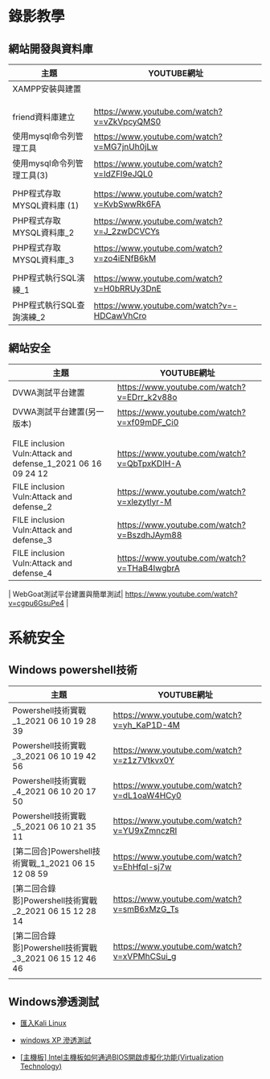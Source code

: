 # 錄影教學

## 網站開發與資料庫
| 主題 | YOUTUBE網址 |
| ----| --------|
| XAMPP安裝與建置 |  |
|  |  |
|  |  |
|  |  |
| friend資料庫建立 | https://www.youtube.com/watch?v=vZkVpcyQMS0 |
|使用mysql命令列管理工具  | https://www.youtube.com/watch?v=MG7jnUh0jLw |
| 使用mysql命令列管理工具(3) | https://www.youtube.com/watch?v=IdZFl9eJQL0 |
|  |  |
| PHP程式存取MYSQL資料庫 (1) | https://www.youtube.com/watch?v=KvbSwwRk6FA |
| PHP程式存取MYSQL資料庫_2 | https://www.youtube.com/watch?v=J_2zwDCVCYs |
|  PHP程式存取MYSQL資料庫_3|  https://www.youtube.com/watch?v=zo4iENfB6kM|
|  |  |
| PHP程式執行SQL演練_1 | https://www.youtube.com/watch?v=H0bRRUy3DnE |
| PHP程式執行SQL查詢演練_2 |https://www.youtube.com/watch?v=-HDCawVhCro  |

## 網站安全
| 主題 | YOUTUBE網址 |
| ----| --------|
| DVWA測試平台建置 |https://www.youtube.com/watch?v=EDrr_k2v88o  |
| DVWA測試平台建置(另一版本) | https://www.youtube.com/watch?v=xf09mDF_Ci0 |
|  |  |
|  |  |
|FILE inclusion Vuln:Attack and defense_1_2021 06 16 09 24 12 | https://www.youtube.com/watch?v=QbTpxKDIH-A |
|FILE inclusion Vuln:Attack and defense_2 |https://www.youtube.com/watch?v=xlezytlyr-M  |
|FILE inclusion Vuln:Attack and defense_3 |  https://www.youtube.com/watch?v=BszdhJAym88|
|FILE inclusion Vuln:Attack and defense_4 | https://www.youtube.com/watch?v=THaB4IwgbrA |


| WebGoat測試平台建置與簡單測試| https://www.youtube.com/watch?v=cgpu6GsuPe4 |

# 系統安全
## Windows powershell技術
| 主題 | YOUTUBE網址 |
| ----| --------|
| Powershell技術實戰_1_2021 06 10 19 28 39 | https://www.youtube.com/watch?v=yh_KaP1D-4M |
| Powershell技術實戰_3_2021 06 10 19 42 56 | https://www.youtube.com/watch?v=z1z7Vtkvx0Y |
| Powershell技術實戰_4_2021 06 10 20 17 50 | https://www.youtube.com/watch?v=dL1oaW4HCy0|
| Powershell技術實戰_5_2021 06 10 21 35 11 | https://www.youtube.com/watch?v=YU9xZmnczRI |
| [第二回合]Powershell技術實戰_1_2021 06 15 12 08 59 |  https://www.youtube.com/watch?v=EhHfqI-sj7w|
| [第二回合錄影]Powershell技術實戰_2_2021 06 15 12 28 14 | https://www.youtube.com/watch?v=smB6xMzG_Ts |
| [第二回合錄影]Powershell技術實戰_3_2021 06 15 12 46 46 | https://www.youtube.com/watch?v=xVPMhCSui_g |
|  |  |

## Windows滲透測試

- [匯入Kali Linux](https://youtu.be/SX6jP4QIoF0)

- [windows XP 滲透測試](https://youtu.be/HOnuZAnZkx8)

- [[主機板] Intel主機板如何通過BIOS開啟虛擬化功能(Virtualization Technology)](https://www.asus.com/tw/support/FAQ/1043786/)
